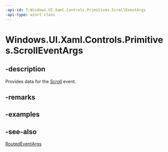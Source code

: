 ```yaml
---
-api-id: T:Windows.UI.Xaml.Controls.Primitives.ScrollEventArgs
-api-type: winrt class
---
```


<!-- Class syntax.
public class ScrollEventArgs : Windows.UI.Xaml.RoutedEventArgs, Windows.UI.Xaml.Controls.Primitives.IScrollEventArgs
-->

# Windows.UI.Xaml.Controls.Primitives.ScrollEventArgs

## -description
Provides data for the [Scroll](scrollbar_scroll.md) event.



## -remarks

## -examples

## -see-also
[RoutedEventArgs](../windows.ui.xaml/routedeventargs.md)
